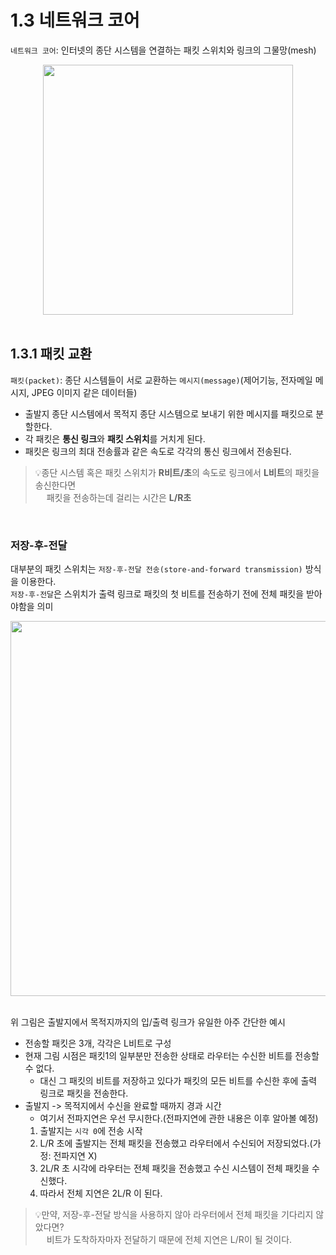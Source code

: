 # 1.3 네트워크 코어
`네트워크 코어`: 인터넷의 종단 시스템을 연결하는 패킷 스위치와 링크의 그물망(mesh)<br/>

<p align="center"><img width="400" src="https://github.com/jmKim02/ComputerNetworking_A-Top-Down-Approach/assets/174222202/61c9e443-1d2f-40cc-bd38-f23227a1b3cc">

<br/>
<br/>

## 1.3.1 패킷 교환
`패킷(packet)`: 종단 시스템들이 서로 교환하는 `메시지(message)`(제어기능, 전자메일 메시지, JPEG 이미지 같은 데이터들)
- 출발지 종단 시스템에서 목적지 종단 시스템으로 보내기 위한 메시지를 패킷으로 분할한다.
- 각 패킷은 **통신 링크**와 **패킷 스위치**를 거치게 된다.
- 패킷은 링크의 최대 전송률과 같은 속도로 각각의 통신 링크에서 전송된다.
> 💡종단 시스템 혹은 패킷 스위치가 **R비트/초**의 속도로 링크에서 **L비트**의 패킷을 송신한다면<br/>
> &emsp; 패킷을 전송하는데 걸리는 시간은 **L/R초**

<br/>

### 저장-후-전달
대부분의 패킷 스위치는 `저장-후-전달 전송(store-and-forward transmission)` 방식을 이용한다.<br/>
`저장-후-전달`은 스위치가 출력 링크로 패킷의 첫 비트를 전송하기 전에 전체 패킷을 받아야함을 의미<br/>

<p align="center"><img width="600" src="https://github.com/jmKim02/ComputerNetworking_A-Top-Down-Approach/assets/174222202/07f73758-0e71-49e2-b52f-55b752a0ead5">

<br/>
<br/>

위 그림은 출발지에서 목적지까지의 입/출력 링크가 유일한 아주 간단한 예시<br/>
- 전송할 패킷은 3개, 각각은 L비트로 구성
- 현재 그림 시점은 패킷1의 일부분만 전송한 상태로 라우터는 수신한 비트를 전송할 수 없다.
  - 대신 그 패킷의 비트를 저장하고 있다가 패킷의 모든 비트를 수신한 후에 출력 링크로 패킷을 전송한다.
- 출발지 -> 목적지에서 수신을 완료할 때까지 경과 시간
  - 여기서 전파지연은 우선 무시한다.(전파지연에 관한 내용은 이후 알아볼 예정)
  1. 출발지는 `시각 0`에 전송 시작
  2. L/R 초에 출발지는 전체 패킷을 전송했고 라우터에서 수신되어 저장되었다.(가정: 전파지연 X)
  3. 2L/R 초 시각에 라우터는 전체 패킷을 전송했고 수신 시스템이 전체 패킷을 수신했다.
  4. 따라서 전체 지연은 2L/R 이 된다.
> 💡만약, 저장-후-전달 방식을 사용하지 않아 라우터에서 전체 패킷을 기다리지 않았다면?</br>
> &emsp; 비트가 도착하자마자 전달하기 때문에 전체 지연은 L/R이 될 것이다.


